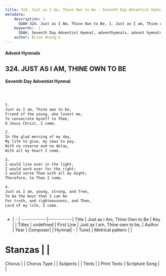 ```yaml
---
title: 324. Just as I Am, Thine Own to Be - Seventh Day Adventist Hymnal
metadata:
    description: |
      SDAH 324. Just as I Am, Thine Own to Be. 1. Just as I am, Thine own to be, Friend of the young, who lovest me, To consecrate myself to Thee, O Jesus Christ, I come.
    keywords:  |
      SDAH, Seventh Day Adventist Hymnal, adventhymnals, advent hymnals, Just as I Am, Thine Own to Be, Just as I am, Thine own to be, 
    author: Brian Onang'o
---
```


#### Advent Hymnals
## 324. JUST AS I AM, THINE OWN TO BE
#### Seventh Day Adventist Hymnal

```txt



1.
Just as I am, Thine own to be,
Friend of the young, who lovest me,
To consecrate myself to Thee,
O Jesus Christ, I come.

2.
In the glad morning of my day,
My life to give, my vows to pay,
With no reserve and no delay,
With all my heart I come.

3.
I would live ever in the light,
I would work ever for the right;
I would serve Thee with all my might;
Therefore, to Thee I come.

4.
Just as I am, young, strong, and free,
To be the best that I can be
For truth, and righteousness, and Thee,
Lord of my life, I come.



```

- |   -  |
-------------|------------|
Title | Just as I Am, Thine Own to Be |
Key |  |
Titles | undefined |
First Line | Just as I am, Thine own to be, |
Author | 
Year | 
Composer|  |
Hymnal|  - |
Tune|  |
Metrical pattern | |
# Stanzas |  |
Chorus |  |
Chorus Type |  |
Subjects |  |
Texts |  |
Print Texts | 
Scripture Song |  |
  
